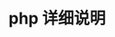 <!--
 * @Author: 程英明
 * @Date: 2022-03-10 14:51:50
 * @LastEditTime: 2022-03-10 14:52:06
 * @LastEditors: 程英明
 * @Description: 
 * @FilePath: \doc-man\docs\devlang\php\info.md
 * QQ:504875043@qq.com
-->
# php 详细说明